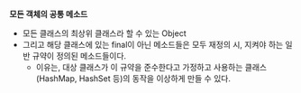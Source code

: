 **모든 객체의 공통 메소드**
- 모든 클래스의 최상위 클래스라 할 수 있는 Object
- 그리고 해당 클래스에 있는 final이 아닌 메소드들은 모두 재정의 시, 지켜야 하는 일반 규약이 정의된 메소드들이다.
  - 이유는, 대상 클래스가 이 규약을 준수한다고 가정하고 사용하는 클래스(HashMap, HashSet 등)의 동작을 이상하게 만들 수 있다.